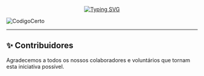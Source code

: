 

<p align="center">
  <a href="https://git.io/typing-svg">
    <img src="https://readme-typing-svg.demolab.com?font=Fira+Code&pause=1000&color=F70000&random=false&width=435&lines=Equipe de  +Desenvolvimento+%7C+  04" alt="Typing SVG">
  </a>
</p>

![CodigoCerto](https://utfs.io/f/3b2340e8-5523-4aca-a549-0688fd07450e-j4edu.jfif)



---



## ✨ Contribuidores

Agradecemos a todos os nossos colaboradores e voluntários que tornam esta iniciativa possível.